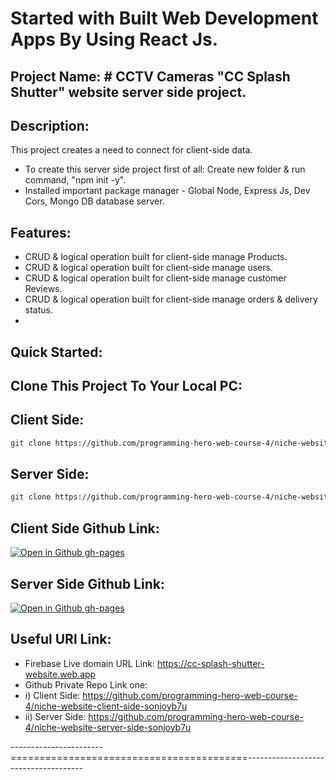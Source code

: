# Started with Built Web Development Apps By Using React Js.

## Project Name: # CCTV Cameras "CC Splash Shutter" website server side project.

## Description:

This project creates a need to connect for client-side data.

- To create this server side project first of all: Create new folder & run command, "npm init -y".
- Installed important package manager - Global Node, Express Js, Dev Cors, Mongo DB database server.

## Features:

- CRUD & logical operation built for client-side manage Products.
- CRUD & logical operation built for client-side manage users.
- CRUD & logical operation built for client-side manage customer Reviews.
- CRUD & logical operation built for client-side manage orders & delivery status.
-

## Quick Started:

## Clone This Project To Your Local PC:

## Client Side:

```bash
git clone https://github.com/programming-hero-web-course-4/niche-website-client-side-sonjoyb7u.git
```

## Server Side:

```bash
git clone https://github.com/programming-hero-web-course-4/niche-website-server-side-sonjoyb7u.git
```

## Client Side Github Link:

[![Open in Github gh-pages](https://img.shields.io/badge/Open%20In-Github%20gh--pages-blue?logo=github)](https://github.com/programming-hero-web-course-4/niche-website-client-side-sonjoyb7u)

## Server Side Github Link:

[![Open in Github gh-pages](https://img.shields.io/badge/Open%20In-Github%20gh--pages-blue?logo=github)](https://github.com/programming-hero-web-course-4/niche-website-server-side-sonjoyb7u)

## Useful URl Link:

- Firebase Live domain URL Link: https://cc-splash-shutter-website.web.app
- Github Private Repo Link one:
- i) Client Side: https://github.com/programming-hero-web-course-4/niche-website-client-side-sonjoyb7u
- ii) Server Side: https://github.com/programming-hero-web-course-4/niche-website-server-side-sonjoyb7u

-----------------------=========================================-------------------------------------
